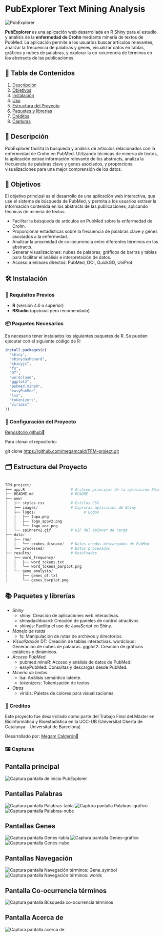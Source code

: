 # PubExplorer Text Mining Analysis
![PubExplorer]("PubExplorer\www\logos\logo_appv2.png")

**PubExplorer** es una aplicación web desarrollada en R Shiny para el estudio y análisis de la **enfermedad de Crohn** mediante minería de textos de PubMed. La aplicación permite a los usuarios buscar artículos relevantes, analizar la frecuencia de palabras y genes, visualizar datos en tablas, gráficos y nubes de palabras, y explorar la co-ocurrencia de términos en los abstracts de las publicaciones.

## 📑 Tabla de Contenidos

1. [Descripción](#descripción)
2. [Objetivos](#objetivos)
3. [Instalación](#instalación)
4. [Uso](#uso)
5. [Estructura del Proyecto](#estructura-del-proyecto)
6. [Paquetes y librerías](#paquetes-y-dependencias)
7. [Créditos](#créditos)
9. [Capturas](#capturas-de-pantalla)

## 📝 Descripción

PubExplorer facilita la búsqueda y análisis de artículos relacionados con la enfermedad de Crohn en PubMed. Utilizando técnicas de minería de textos, la aplicación extrae información relevante de los abstracts, analiza la frecuencia de palabras clave y genes asociados, y proporciona visualizaciones para una mejor comprensión de los datos.

## 🎯 Objetivos

El objetivo principal es el desarrollo de una aplicación web interactiva, que use el sistema de búsqueda de PubMed, y permita a los usuarios extraer la información contenida en los abstracts de las publicaciones, aplicando técnicas de minería de textos.

- Facilitar la búsqueda de artículos en PubMed sobre la enfermedad de Crohn.
- Proporcionar estadísticas sobre la frecuencia de palabras clave y genes asociados a la enfermedad.
- Analizar la proximidad de co-ocurrencia entre diferentes términos en los abstracts.
- Generar visualizaciones: nubes de palabras, gráficos de barras y tablas para facilitar el análisis e interpretación de datos.
- Acceso a enlaces directos: PubMed, DOI, QuickGO, UniProt.

## 🛠️ Instalación

### 🎯 Requisitos Previos

- **R** (versión 4.0 o superior)
- **RStudio** (opcional pero recomendado)

### 📦 Paquetes Necesarios

Es necesario tener instalados los siguientes paquetes de R. Se pueden ejecutar con el siguiente código de R:

```r
install.packages(c(
  "shiny",
  "shinydashboard",
  "shinyjs",
  "fs",
  "DT",
  "wordcloud",
  "ggplot2",
  "pubmed.mineR",
  "easyPubMed",
  "lsa",
  "tokenizers",
  "viridis"
))
```
### 🔧 Configuración del Proyecto

[Repositorio github](https://github.com/megamcald/TFM-project)🔗

Para clonar el repositorio:

git clone https://github.com/megamcald/TFM-project.git

## 🗂️ Estructura del Proyecto

```r

TFM-project/
├── app.R                     # Archivo principal de la aplicación Shiny
├── README.md                 # README
├── www/
│   ├── styles.css            # Estilos CSS
│   ├── images/               # Capruras aplicación de Shiny
│   ├── logos/				        # Logos
│   │   ├── lupa.png
│   │   ├── logo_appv2.png
│   │   └── logo_uoc.png
│   └── spinnerv2.gif         # GIF del spinner de carga
├── data/
│   ├── raw/
│   │   └── crohns_disease/   # Datos crudos descargados de PubMed
│   └── processed/            # Datos procesados
├── results/                  # Resultados
│   ├── word_frequency/
│   │   ├── word_tokens.txt
│   │   └── word_tokens_barplot.png
│   └── gene_analysis/
│       ├── genes_df.txt
│       └── genes_barplot.png

```
## 📚 Paquetes y librerías

- *Shiny*
	- shiny: Creación de aplicaciones web interactivas.
	- shinydashboard: Creación de paneles de control atractivos.
	- shinyjs: Facilita el uso de JavaScript en Shiny.
- *Manejo de rutas*
	- fs: Manipulación de rutas de archivos y directorios.
- *Visualización*
	DT: Creación de tablas interactivas.
	wordcloud: Generación de nubes de palabras.
	ggplot2: Creación de gráficos estáticos y dinámicos.
- *Acceso PubMed*
	- pubmed.mineR: Acceso y análisis de datos de PubMed.
	- easyPubMed: Consultas y descargas desde PubMed.
- *Minería de textos*
	- lsa: Análisis semántico latente.
	- tokenizers: Tokenización de textos.
- *Otros*
	- viridis: Paletas de colores para visualizaciones.

### 👥 Créditos
Este proyecto fue desarrollado como parte del Trabajo Final del Máster en Bioinformática y Bioestadística en la UOC-UB (Universitat Oberta de Catalunya - Universitat de Barcelona).

Desarrollado por: [Megam Calderón](https://www.linkedin.com/in/megam-calder%C3%B3n/")🔗

### 🖼️ Capturas

## Pantalla principal
![Captura pantalla de inicio PubExplorer]("PubExplorer\www\images\vista_inicio.png")

## Pantallas Palabras
![Captura pantalla Palabras-tabla]("PubExplorer\www\images\vista_palabras.png")
![Captura pantalla Palabras-gráfico]("PubExplorer\www\images\vista_palabras_plot.png")
![Captura pantalla Palabras-nube]("PubExplorer\www\images\vista_palabras_cloud.png")

## Pantallas Genes
![Captura pantalla Genes-tabla]("PubExplorer\www\images\vista_genes.png")
![Captura pantalla Genes-gráfico](PubExplorer\www\images\vista_genes_plot.png")
![Captura pantalla Genes-nube]("PubExplorer\www\images\vista_genes_cloud.png")

## Pantallas Navegación
![Captura pantalla Navegación términos: Gene_symbol]("PubExplorer\www\images\vista_navgenes.png")
![Captura pantalla Navegación términos: words]("PubExplorer\www\images\vista_navpalabras.png")

## Pantalla Co-ocurrencia términos
![Captura pantalla Búsqueda co-ocurrencia términos]("PubExplorer\www\images\vista_coocurrencia.png")

## Pantalla Acerca de
![Captura pantalla acerca de]("PubExplorer\www\images\vista_acercade.png")
